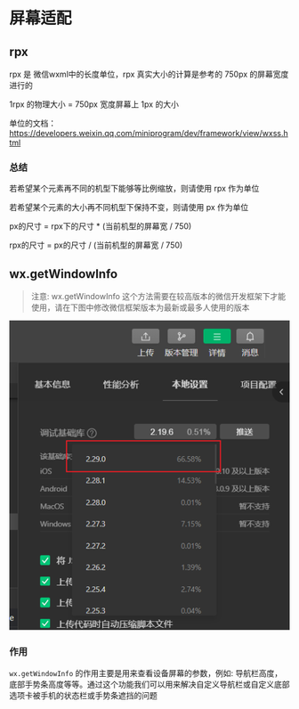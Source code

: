 # 屏幕适配

## rpx

rpx 是 微信wxml中的长度单位，rpx 真实大小的计算是参考的 750px 的屏幕宽度进行的

1rpx 的物理大小 = 750px 宽度屏幕上 1px 的大小

单位的文档：https://developers.weixin.qq.com/miniprogram/dev/framework/view/wxss.html

### 总结

若希望某个元素再不同的机型下能够等比例缩放，则请使用 rpx 作为单位

若希望某个元素的大小再不同机型下保持不变，则请使用 px 作为单位

px的尺寸 = rpx下的尺寸 * (当前机型的屏幕宽 / 750)

rpx的尺寸 = px的尺寸 / (当前机型的屏幕宽 / 750)

## wx.getWindowInfo

> 注意: wx.getWindowInfo 这个方法需要在较高版本的微信开发框架下才能使用，请在下图中修改微信框架版本为最新或最多人使用的版本

![](md-img/2022-12-29-16-35-20.png)

### 作用

`wx.getWindowInfo` 的作用主要是用来查看设备屏幕的参数，例如: 导航栏高度，底部手势条高度等等。通过这个功能我们可以用来解决自定义导航栏或自定义底部选项卡被手机的状态栏或手势条遮挡的问题
